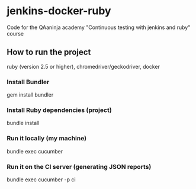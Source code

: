 # jenkins-docker-ruby
Code for the QAaninja academy "Continuous testing with jenkins and ruby" course

## How to run the project

ruby (version 2.5 or higher),
chromedriver/geckodriver,
docker

### Install Bundler

gem install bundler

### Install Ruby dependencies (project)

bundle install

### Run it locally (my machine)

bundle exec cucumber

### Run it on the CI server (generating JSON reports)

bundle exec cucumber -p ci
